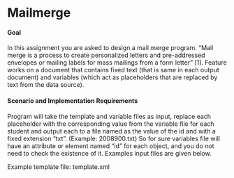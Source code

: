 # Mailmerge

#### Goal

In this assignment you are asked to design a mail merge program. “Mail merge is a process to
create personalized letters and pre-addressed envelopes or mailing labels for mass mailings from
a form letter” [1]. Feature works on a document that contains fixed text (that is same in each
output document) and variables (which act as placeholders that are replaced by text from the data
source).

#### Scenario and Implementation Requirements

Program will take the template and variable files as input, replace each placeholder with the
corresponding value from the variable file for each student and output each to a file named as the
value of the id and with a fixed extension “txt”. (Example: 2008900.txt) So for sure variables file
will have an attribute or element named “id” for each object, and you do not need to check the
existence of it. Examples input files are given below.

Example template file: template.xml
